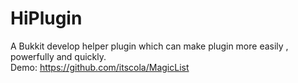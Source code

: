 # HiPlugin
A Bukkit develop helper plugin which can make plugin more easily , powerfully and quickly.   
Demo: https://github.com/itscola/MagicList
